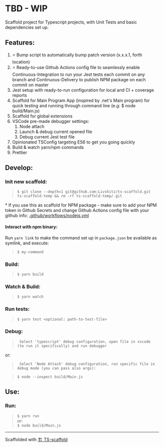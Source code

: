 # TBD - WIP


Scaffold project for Typescript projects, with Unit Tests and basic dependencies set up.

## Features:

1. ⭐️ Bump script to automatically bump patch version (x.x.x.1, forth location)
2. ⭐️ Ready-to-use Github Actions config file to seamlessly enable Continuous-Integration to run your Jest tests each commit on any branch and Continuous-Delivery to publish NPM package on each commit on master
3. Jest setup with ready-to-run configuration for local and CI + coverage reports
4. Scaffold for Main Program App (inspired by .net's Main program) for quick testing and running through command line (e.g: $ node build/Main.js)
5. Scaffold for global extensions
6. VSCode pre-made debugger settings:
    1. Node attach
    2. Launch & debug current opened file
    3. Debug current Jest test file
7. Opinionated TSConfig targeting ES6 to get you going quickly
8. Build & watch yarn/npm commands
9. Prettier

## Develop:

### Init new scaffold:

> `$ git clone --depth=1 git@github.com:Livshitz/ts-scaffold.git ts-scaffold-temp && rm -rf ts-scaffold-temp/.git`

\* If you use this as scaffold for NPM package - make sure to add your NPM token in Github Secrets and change Github Actions config file with your github info: [.github/workflows/nodejs.yml](./.github/workflows/nodejs.yml#L36)

#### Interact with npm binary:
Run `yarn link` to make the command set up in `package.json` be available as symlink, and execute: 
> `$ my-command`  



### Build:

> `$ yarn build`

### Watch & Build:

> `$ yarn watch`

### Run tests:

> `$ yarn test <optional: path-to-test-file>`

### Debug:

> ` Select 'typescript' debug configuration, open file in vscode (to run it specifically) and run debugger`

or:

> ` Select 'Node Attach' debug configuration, run specific file in debug mode (you can pass also args):`

> `$ node --inspect build/Main.js`

## Use:

### Run:

> `$ yarn run`  
> or:  
> `$ node build/Main.js`

---

Scaffolded with [🏗 TS-scaffold](https://github.com/Livshitz/ts-scaffold.git)
